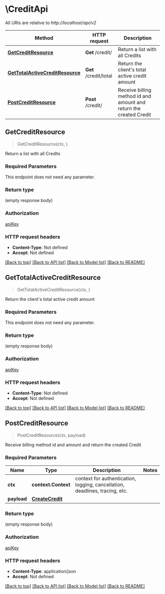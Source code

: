 # \CreditApi

All URIs are relative to *http://localhost/api/v2*

Method | HTTP request | Description
------------- | ------------- | -------------
[**GetCreditResource**](CreditApi.md#GetCreditResource) | **Get** /credit/ | Return a list with all Credits
[**GetTotalActiveCreditResource**](CreditApi.md#GetTotalActiveCreditResource) | **Get** /credit/total | Return the client&#39;s total active credit amount
[**PostCreditResource**](CreditApi.md#PostCreditResource) | **Post** /credit/ | Receive billing method id and amount and return the created Credit



## GetCreditResource

> GetCreditResource(ctx, )

Return a list with all Credits

### Required Parameters

This endpoint does not need any parameter.

### Return type

 (empty response body)

### Authorization

[apiKey](../README.md#apiKey)

### HTTP request headers

- **Content-Type**: Not defined
- **Accept**: Not defined

[[Back to top]](#) [[Back to API list]](../README.md#documentation-for-api-endpoints)
[[Back to Model list]](../README.md#documentation-for-models)
[[Back to README]](../README.md)


## GetTotalActiveCreditResource

> GetTotalActiveCreditResource(ctx, )

Return the client's total active credit amount

### Required Parameters

This endpoint does not need any parameter.

### Return type

 (empty response body)

### Authorization

[apiKey](../README.md#apiKey)

### HTTP request headers

- **Content-Type**: Not defined
- **Accept**: Not defined

[[Back to top]](#) [[Back to API list]](../README.md#documentation-for-api-endpoints)
[[Back to Model list]](../README.md#documentation-for-models)
[[Back to README]](../README.md)


## PostCreditResource

> PostCreditResource(ctx, payload)

Receive billing method id and amount and return the created Credit

### Required Parameters


Name | Type | Description  | Notes
------------- | ------------- | ------------- | -------------
**ctx** | **context.Context** | context for authentication, logging, cancellation, deadlines, tracing, etc.
**payload** | [**CreateCredit**](CreateCredit.md)|  | 

### Return type

 (empty response body)

### Authorization

[apiKey](../README.md#apiKey)

### HTTP request headers

- **Content-Type**: application/json
- **Accept**: Not defined

[[Back to top]](#) [[Back to API list]](../README.md#documentation-for-api-endpoints)
[[Back to Model list]](../README.md#documentation-for-models)
[[Back to README]](../README.md)

